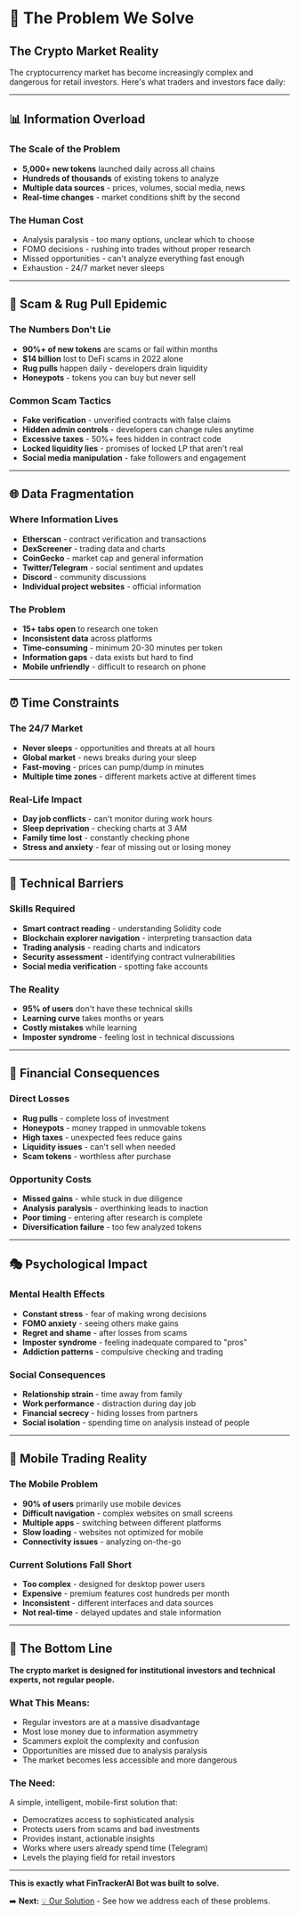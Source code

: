 # 🚨 The Problem We Solve

## The Crypto Market Reality

The cryptocurrency market has become increasingly complex and dangerous for retail investors. Here's what traders and investors face daily:

---

## 📊 Information Overload

### **The Scale of the Problem**

- **5,000+ new tokens** launched daily across all chains
- **Hundreds of thousands** of existing tokens to analyze
- **Multiple data sources** - prices, volumes, social media, news
- **Real-time changes** - market conditions shift by the second

### **The Human Cost**

- Analysis paralysis - too many options, unclear which to choose
- FOMO decisions - rushing into trades without proper research
- Missed opportunities - can't analyze everything fast enough
- Exhaustion - 24/7 market never sleeps

---

## 🎯 Scam & Rug Pull Epidemic

### **The Numbers Don't Lie**

- **90%+ of new tokens** are scams or fail within months
- **$14 billion** lost to DeFi scams in 2022 alone
- **Rug pulls** happen daily - developers drain liquidity
- **Honeypots** - tokens you can buy but never sell

### **Common Scam Tactics**

- **Fake verification** - unverified contracts with false claims
- **Hidden admin controls** - developers can change rules anytime
- **Excessive taxes** - 50%+ fees hidden in contract code
- **Locked liquidity lies** - promises of locked LP that aren't real
- **Social media manipulation** - fake followers and engagement

---

## 🌐 Data Fragmentation

### **Where Information Lives**

- **Etherscan** - contract verification and transactions
- **DexScreener** - trading data and charts
- **CoinGecko** - market cap and general information
- **Twitter/Telegram** - social sentiment and updates
- **Discord** - community discussions
- **Individual project websites** - official information

### **The Problem**

- **15+ tabs open** to research one token
- **Inconsistent data** across platforms
- **Time-consuming** - minimum 20-30 minutes per token
- **Information gaps** - data exists but hard to find
- **Mobile unfriendly** - difficult to research on phone

---

## ⏰ Time Constraints

### **The 24/7 Market**

- **Never sleeps** - opportunities and threats at all hours
- **Global market** - news breaks during your sleep
- **Fast-moving** - prices can pump/dump in minutes
- **Multiple time zones** - different markets active at different times

### **Real-Life Impact**

- **Day job conflicts** - can't monitor during work hours
- **Sleep deprivation** - checking charts at 3 AM
- **Family time lost** - constantly checking phone
- **Stress and anxiety** - fear of missing out or losing money

---

## 🔧 Technical Barriers

### **Skills Required**

- **Smart contract reading** - understanding Solidity code
- **Blockchain explorer navigation** - interpreting transaction data
- **Trading analysis** - reading charts and indicators
- **Security assessment** - identifying contract vulnerabilities
- **Social media verification** - spotting fake accounts

### **The Reality**

- **95% of users** don't have these technical skills
- **Learning curve** takes months or years
- **Costly mistakes** while learning
- **Imposter syndrome** - feeling lost in technical discussions

---

## 💸 Financial Consequences

### **Direct Losses**

- **Rug pulls** - complete loss of investment
- **Honeypots** - money trapped in unmovable tokens
- **High taxes** - unexpected fees reduce gains
- **Liquidity issues** - can't sell when needed
- **Scam tokens** - worthless after purchase

### **Opportunity Costs**

- **Missed gains** - while stuck in due diligence
- **Analysis paralysis** - overthinking leads to inaction
- **Poor timing** - entering after research is complete
- **Diversification failure** - too few analyzed tokens

---

## 🎭 Psychological Impact

### **Mental Health Effects**

- **Constant stress** - fear of making wrong decisions
- **FOMO anxiety** - seeing others make gains
- **Regret and shame** - after losses from scams
- **Imposter syndrome** - feeling inadequate compared to "pros"
- **Addiction patterns** - compulsive checking and trading

### **Social Consequences**

- **Relationship strain** - time away from family
- **Work performance** - distraction during day job
- **Financial secrecy** - hiding losses from partners
- **Social isolation** - spending time on analysis instead of people

---

## 📱 Mobile Trading Reality

### **The Mobile Problem**

- **90% of users** primarily use mobile devices
- **Difficult navigation** - complex websites on small screens
- **Multiple apps** - switching between different platforms
- **Slow loading** - websites not optimized for mobile
- **Connectivity issues** - analyzing on-the-go

### **Current Solutions Fall Short**

- **Too complex** - designed for desktop power users
- **Expensive** - premium features cost hundreds per month
- **Inconsistent** - different interfaces and data sources
- **Not real-time** - delayed updates and stale information

---

## 🚨 The Bottom Line

**The crypto market is designed for institutional investors and technical experts, not regular people.**

### **What This Means:**

- Regular investors are at a massive disadvantage
- Most lose money due to information asymmetry
- Scammers exploit the complexity and confusion
- Opportunities are missed due to analysis paralysis
- The market becomes less accessible and more dangerous

### **The Need:**

A simple, intelligent, mobile-first solution that:

- Democratizes access to sophisticated analysis
- Protects users from scams and bad investments
- Provides instant, actionable insights
- Works where users already spend time (Telegram)
- Levels the playing field for retail investors

---

**This is exactly what FinTrackerAI Bot was built to solve.**

➡️ **Next:** [💡 Our Solution](solution.md) - See how we address each of these problems.
